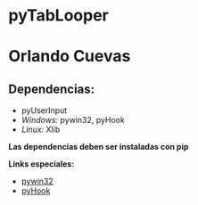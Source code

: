 # pyTabLooper
# Orlando Cuevas

## Dependencias:

- pyUserInput
- *Windows:* pywin32, pyHook
- *Linux:* Xlib

**Las dependencias deben ser instaladas con pip**

**Links especiales:**

- [pywin32](http://www.lfd.uci.edu/~gohlke/pythonlibs/#pywin32)
- [pyHook](http://www.lfd.uci.edu/~gohlke/pythonlibs/#pyhook)
